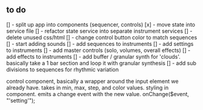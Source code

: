 ## to do 
[] - split up app into components (sequencer, controls)
[x] - move state into service file
[] - refactor state service into separate instrument services
[] - delete unused css/html
[] - change control button color to match sequences
[] - start adding sounds
[] - add sequences to instruments
[] - add settings to instruments
[] - add master controls (solo, volumes, overall effects)
[] - add effects to instruments
[] - add buffer / granular synth for 'clouds'. basically take a 1 bar section and loop it with granular synthesis
[] - add sub divisions to sequences for rhythmic variation


control component, basically a wrapper around the input element we already have. takes in min, max, step, and color values. styling in component. emits a change event with the new value. onChange($event, "'setting'");